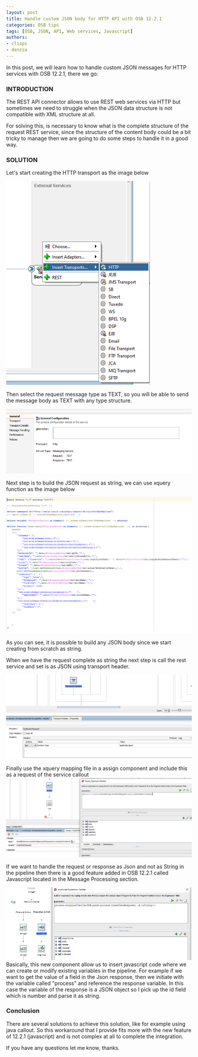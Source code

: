 ```yaml
---
layout: post
title: Handle custom JSON body for HTTP API with OSB 12.2.1
categories: OSB tips
tags: [OSB, JSON, API, Web services, Javascript]
authors:
- cliops
- denzza
---
```

In this post, we will learn how to handle custom JSON messages for HTTP services with OSB 12.2.1, there we go:

### INTRODUCTION ###

The REST API connector allows to use REST web services via HTTP but sometimes we need to struggle when the JSON data structure is not compatible with XML structure at all.

For solving this, is necessary to know what is the complete structure of the request REST service, since the structure of the content body could be a bit tricky to manage then we are going to do some steps to handle it in a good way.


### SOLUTION ###

Let's start creating the HTTP transport as the image below


![](/images/2021-04-13-Handle-Custom-JSON-Http-Message-with-OSB-12C/image1.png)

Then select the request message type as TEXT, so you will be able to send the message body as TEXT with any type structure.

![](/images/2021-04-13-Handle-Custom-JSON-Http-Message-with-OSB-12C/image2.png)

Next step is to build the JSON request as string, we can use xquery function as the image below

![](/images/2021-04-13-Handle-Custom-JSON-Http-Message-with-OSB-12C/image4.png)

As you can see, it is possible to build any JSON body since we start creating from scratch as string.

When we have the request complete as string the next step is call the rest service and set is as JSON using transport header.

![](/images/2021-04-13-Handle-Custom-JSON-Http-Message-with-OSB-12C/image3.png)

Finally use the xquery mapping file in a assign component and include this as a request of the service callout
![](/images/2021-04-13-Handle-Custom-JSON-Http-Message-with-OSB-12C/image5.png)


If we want to handle the request or response as Json and not as String in the pipeline then there is a good feature added in OSB 12.2.1 called Javascript located in the Message Processing section.

![](/images/2021-04-13-Handle-Custom-JSON-Http-Message-with-OSB-12C/image6.png)
Basically, this new component allow us to insert javascript code where we can create or modify existing variables in the pipeline. For example if we want to get the value of a field in the Json response, then we initiate with the variable called "process" and reference the response variable. In this case the variable of the response is a JSON object so I pick up the id field which is number and parse it as string.


### Conclusion ###

There are several solutions to achieve this solution, like for example using java callout. So this workaround that I provide fits more with the new feature of 12.2.1 (javascript) and is not complex at all to complete the integration.


If you have any questions let me know, thanks.

